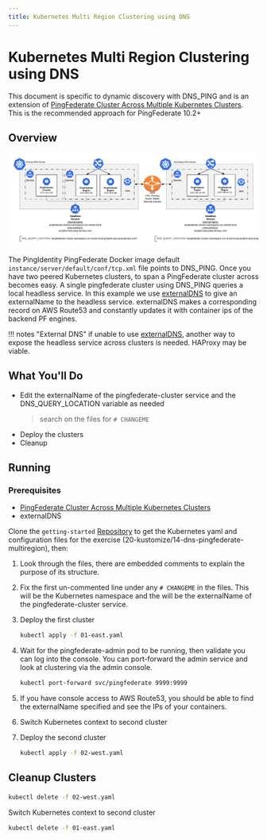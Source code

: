 ```yaml
---
title: Kubernetes Multi Region Clustering using DNS
---
```

# Kubernetes Multi Region Clustering using DNS

This document is specific to dynamic discovery with DNS_PING and is an extension of [PingFederate Cluster Across Multiple Kubernetes Clusters](./deployK8sPFclusters.md). This is the recommended approach for PingFederate 10.2+

## Overview

![PingFederate DNS PING MultiRegion Deployment Diagram](../images/pf_dns_ping_overview_diagram.png)

The PingIdentity PingFederate Docker image default `instance/server/default/conf/tcp.xml` file points to DNS_PING. Once you have two peered Kubernetes clusters, to span a PingFederate cluster across becomes easy. A single pingfederate cluster using DNS_PING queries a local headless service. In this example we use [externalDNS](https://github.com/kubernetes-sigs/external-dns) to give an externalName to the headless service. externalDNS makes a corresponding record on AWS Route53 and constantly updates it with container ips of the backend PF engines.

!!! notes "External DNS"
    if unable to use [externalDNS](https://github.com/kubernetes-sigs/external-dns), another way to expose the headless service across clusters is needed. HAProxy may be viable.

## What You'll Do

- Edit the externalName of the pingfederate-cluster service and the DNS_QUERY_LOCATION variable as needed
  > search on the files for `# CHANGEME`
- Deploy the clusters
- Cleanup

## Running

### Prerequisites

- [PingFederate Cluster Across Multiple Kubernetes Clusters](./deployK8sPFclusters.md)
- externalDNS

Clone the `getting-started` [Repository](https://github.com/pingidentity/pingidentity-devops-getting-started) to get the Kubernetes yaml and configuration files for the exercise (20-kustomize/14-dns-pingfederate-multiregion), then:

1. Look through the files, there are embedded comments to explain the purpose of its structure.

1. Fix the first un-commented line under any `# CHANGEME` in the files. This will be the Kubernetes namespace and the will be the externalName of the pingfederate-cluster service.

1. Deploy the first cluster

    ```sh
    kubectl apply -f 01-east.yaml
    ```

1. Wait for the pingfederate-admin pod to be running, then validate you can log into the console. You can port-forward the admin service and look at clustering via the admin console.

    ```sh
    kubectl port-forward svc/pingfederate 9999:9999
    ```

1. If you have console access to AWS Route53, you should be able to find the externalName specified and see the IPs of your containers.

1. Switch Kubernetes context to second cluster

1. Deploy the second cluster

    ```sh
    kubectl apply -f 02-west.yaml
    ```

## Cleanup Clusters

```sh
kubectl delete -f 02-west.yaml
```

Switch Kubernetes context to second cluster

```sh
kubectl delete -f 01-east.yaml
```
